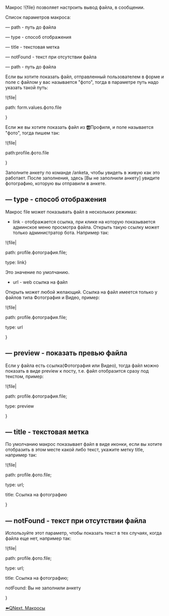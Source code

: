 
Макрос !{file} позволяет настроить вывод файла, в сообщении.



Список параметров макроса:

— path - путь до файла

— type - способ отображения

— title - текстовая метка

— notFound - текст при отсутствии файла



— path - путь до файла

Если вы хотите показать файл, отправленный пользователем в форме и поле с файлом у вас называется "фото", тогда в параметре путь надо указать такой путь:

!{file|

 path: form.values.фото.file

}



Если же вы хотите показать файл из 🆎Профиля, и поле называется "фото", тогда пишем так:

!{file|

 path:profile.фото.file

}

Заполните анкету по команде /anketa, чтобы увидеть в живую как это работает. После заполнения, здесь [Вы не заполнили анкету] увидите фотографию, которую вы отправили в анкете.


## — type - способ отображения

Макрос file может показывать файл в нескольких режимах:
 * link - отображается ссылка, при клике на которую показывается админское меню просмотра файла. Открыть такую ссылку может только администратор бота. Например так:

!{file|

 path: profile.фотография.file;

 type: link}

Это значение по умолчанию.
* url - web ссылка на файл

Открыть может любой желающий. Ссылка на файл имеется только у файлов типа Фотография и Видео, пример:

!{file|

 path: profile.фотография.file;

 type: url

}
## — preview - показать превью файла

Если у файла есть ссылка(Фотография или Видео), тогда файл можно показать в виде preview к посту, т.е. файл отобразится сразу под текстом, пример:

!{file|

 path: profile.фотография.file;

 type: preview

}


## — title - текстовая метка

По умолчанию макрос показывает файл в виде иконки, если вы хотите отобразить в этом месте какой либо текст, укажите метку title, например так:

!{file|

 path: profile.фото.file;

 type: url;

 title: Ссылка на фотографию

}


## — notFound - текст при отсутствии файла

Используйте этот параметр, чтобы показать текст в тех случаях, когда файла еще нет, например так:

!{file|

 path: profile.фото.file;

 type: url;

 title: Ссылка на фотографию;

 notFound: Вы не заполнили анкету

}



[⬅️QNext. Макросы](/docs-test/macros)
  
